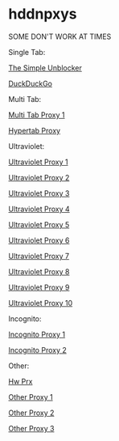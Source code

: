 # hddnpxys

SOME DON'T WORK AT TIMES

Single Tab:

[The Simple Unblocker](https://simpleregistry.repair/)

[DuckDuckGo](https://hookjrhighchemistry.cf/?ko=s&__cpo=aHR0cHM6Ly9zdGFydC5kdWNrZHVja2dvLmNvbQ)



Multi Tab:

[Multi Tab Proxy 1](https://amongussussybaka.org/choice)

[Hypertab Proxy](https://thingsnetwork.xyz/)



Ultraviolet:

[Ultraviolet Proxy 1](https://sites.google.com/view/prx-com/ultraviolet)

[Ultraviolet Proxy 2](https://schoolschedule.ml/)

[Ultraviolet Proxy 3](https://math-edu.tk/)

[Ultraviolet Proxy 4](https://formulatemath.com/ultraviolet.html)

[Ultraviolet Proxy 5](https://koolmathlearn.tk/)

[Ultraviolet Proxy 6](https://acoolmathdomain.tk/)

[Ultraviolet Proxy 7](https://baloombaisabot.com/ultraviolet.html)

[Ultraviolet Proxy 8](https://ultraviolet-node-7.thebm.repl.co)

[Ultraviolet Proxy 9](https://spotsstuff.ml)

[Ultraviolet Proxy 10](https://holyspots.ml)



Incognito:

[Incognito Proxy 1](https://sites.google.com/view/prx-com/incognito)

[Incognito Proxy 2](https://romanarts.wiki/)



Other:

[Hw Prx](https://sites.google.com/view/prx-com/hw-prx)

[Other Proxy 1](https://thisisforschoolonlylol.ml/)

[Other Proxy 2](https://thankyouallfor1000members.cf/)

[Other Proxy 3](https://pewdiepieisprettydarncool.gq/)






